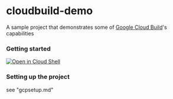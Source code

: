 # cloudbuild-demo
A sample project that demonstrates some of [Google Cloud Build](https://cloud.google.com/cloud-build)'s capabilities

### Getting started
[![Open in Cloud Shell](https://gstatic.com/cloudssh/images/open-btn.svg)](https://ssh.cloud.google.com/cloudshell/editor?cloudshell_git_repo=/&cloudshell_tutorial=gcpsetup.md)

### Setting up the project
see "gcpsetup.md"